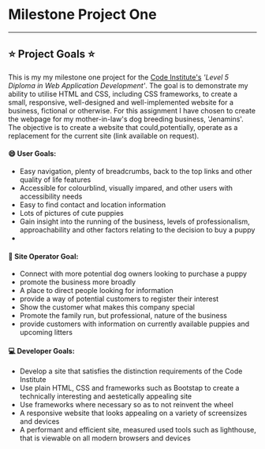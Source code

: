 # Milestone Project One

---

## :star: Project Goals :star:

This is my my milestone one project for the
[Code Institute's](http://www.codeinstitute.net) _'Level 5 Diploma in Web
Application Development'_. The goal is to demonstrate my ability to utilise HTML
and CSS, including CSS frameworks, to create a small, responsive, well-designed
and well-implemented website for a business, fictional or otherwise. For this
assignment I have chosen to create the webpage for my mother-in-law's dog
breeding business, 'Jenamins'. The objective is to create a website that
could,potentially, operate as a replacement for the current site (link available
on request).

#### :smile: User Goals:

- Easy navigation, plenty of breadcrumbs, back to the top links and other
  quality of life features
- Accessible for colourblind, visually impared, and other users with
  accessibility needs
- Easy to find contact and location information
- Lots of pictures of cute puppies
- Gain insight into the running of the business, levels of professionalism,
  approachability and other factors relating to the decision to buy a puppy
-

#### :dog: Site Operator Goal:

- Connect with more potential dog owners looking to purchase a puppy
- promote the business more broadly
- A place to direct people looking for information
- provide a way of potential customers to register their interest
- Show the customer what makes this company special
- Promote the family run, but professional, nature of the business
- provide customers with information on currently available puppies and upcoming
  litters

#### :computer: Developer Goals:

- Develop a site that satisfies the distinction requirements of the Code
  Institute
- Use plain HTML, CSS and frameworks such as Bootstap to create a technically
  interesting and aestetically appealing site
- Use frameworks where necessary so as to not reinvent the wheel
- A responsive website that looks appealing on a variety of screensizes and
  devices
- A performant and efficient site, measured used tools such as lighthouse, that
  is viewable on all modern browsers and devices
